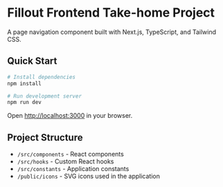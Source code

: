 # Fillout Frontend Take-home Project

A page navigation component built with Next.js, TypeScript, and Tailwind CSS.

## Quick Start

```bash
# Install dependencies
npm install

# Run development server
npm run dev
```

Open [http://localhost:3000](http://localhost:3000) in your browser.

## Project Structure

- `/src/components` - React components
- `/src/hooks` - Custom React hooks
- `/src/constants` - Application constants
- `/public/icons` - SVG icons used in the application
